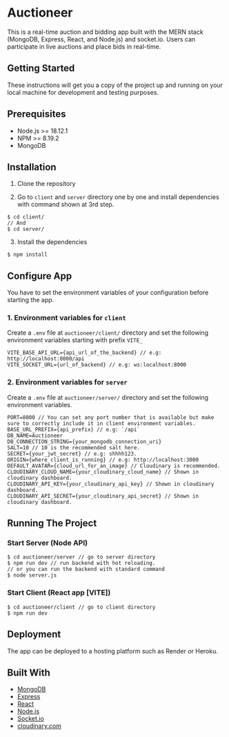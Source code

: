 # Auctioneer

This is a real-time auction and bidding app built with the MERN stack (MongoDB, Express, React, and Node.js) and socket.io. Users can participate in live auctions and place bids in real-time.

## Getting Started

These instructions will get you a copy of the project up and running on your local machine for development and testing purposes.

## Prerequisites

- Node.js >= 18.12.1
- NPM >= 8.19.2
- MongoDB

## Installation

  1. Clone the repository

  2. Go to `client` and `server` directory one by one and install dependencies with command shown at 3rd step.

    $ cd client/
    // And
    $ cd server/


  3. Install the dependencies

    $ npm install

## Configure App

You have to set the environment variables of your configuration before starting the app.

### 1. Environment variables for `client`

Create a `.env` file at `auctioneer/client/` directory and set the following environment variables starting with prefix `VITE_`

    VITE_BASE_API_URL={api_url_of_the_backend} // e.g: http://localhost:8000/api
    VITE_SOCKET_URL={url_of_backend} // e.g: ws:localhost:8000

### 2. Environment variables for `server`

Create a `.env` file at `auctioneer/server/` directory and set the following environment variables.

    PORT=8000 // You can set any port number that is available but make sure to correctly include it in client environment variables.
    BASE_URL_PREFIX={api_prefix} // e.g: `/api`
    DB_NAME=Auctioneer
    DB_CONNECTION_STRING={your_mongodb_connection_uri}
    SALT=10 // 10 is the recommended salt here.
    SECRET={your_jwt_secret} // e.g: shhhh123.
    ORIGIN={where_client_is_running} // e.g: http://localhost:3000
    DEFAULT_AVATAR={cloud_url_for_an_image} // Cloudinary is recommended.
    CLOUDINARY_CLOUD_NAME={your_cloudinary_cloud_name} // Shown in cloudinary dashboard.
    CLOUDINARY_API_KEY={your_cloudinary_api_key} // Shown in cloudinary dashboard.
    CLOUDINARY_API_SECRET={your_cloudinary_api_secret} // Shown in cloudinary dashboard.


## Running The Project
### Start Server (Node API)

    $ cd auctioneer/server // go to server directory
    $ npm run dev // run backend with hot reloading.
    // or you can run the backend with standard command
    $ node server.js

### Start Client (React app [VITE])

    $ cd auctioneer/client // go to client directory
    $ npm run dev

## Deployment

The app can be deployed to a hosting platform such as Render or Heroku.

## Built With

- [MongoDB](https://www.mongodb.com/)
- [Express](https://expressjs.com/)
- [React](https://reactjs.org/)
- [Node.js](https://nodejs.org/)
- [Socket.io](https://socket.io/)
- [cloudinary.com](https://cloudinary.com/)
